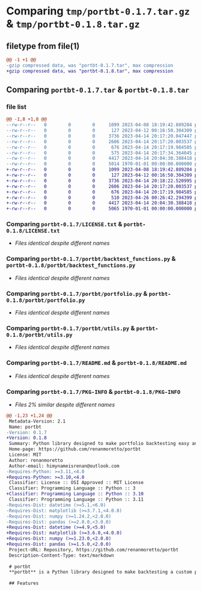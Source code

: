 # Comparing `tmp/portbt-0.1.7.tar.gz` & `tmp/portbt-0.1.8.tar.gz`

## filetype from file(1)

```diff
@@ -1 +1 @@
-gzip compressed data, was "portbt-0.1.7.tar", max compression
+gzip compressed data, was "portbt-0.1.8.tar", max compression
```

## Comparing `portbt-0.1.7.tar` & `portbt-0.1.8.tar`

### file list

```diff
@@ -1,8 +1,8 @@
--rw-r--r--   0        0        0     1099 2023-04-08 18:19:42.889204 portbt-0.1.7/LICENSE.txt
--rw-r--r--   0        0        0      127 2023-04-12 00:16:50.304309 portbt-0.1.7/portbt/__init__.py
--rw-r--r--   0        0        0     3736 2023-04-14 20:17:20.047447 portbt-0.1.7/portbt/backtest_functions.py
--rw-r--r--   0        0        0     2606 2023-04-14 20:17:20.003537 portbt-0.1.7/portbt/portfolio.py
--rw-r--r--   0        0        0      676 2023-04-14 20:17:19.984585 portbt-0.1.7/portbt/utils.py
--rw-r--r--   0        0        0      575 2023-04-14 20:17:34.364045 portbt-0.1.7/pyproject.toml
--rw-r--r--   0        0        0     4417 2023-04-14 20:04:30.388418 portbt-0.1.7/README.md
--rw-r--r--   0        0        0     5014 1970-01-01 00:00:00.000000 portbt-0.1.7/PKG-INFO
+-rw-r--r--   0        0        0     1099 2023-04-08 18:19:42.889204 portbt-0.1.8/LICENSE.txt
+-rw-r--r--   0        0        0      127 2023-04-12 00:16:50.304309 portbt-0.1.8/portbt/__init__.py
+-rw-r--r--   0        0        0     3736 2023-04-14 20:18:22.520995 portbt-0.1.8/portbt/backtest_functions.py
+-rw-r--r--   0        0        0     2606 2023-04-14 20:17:20.003537 portbt-0.1.8/portbt/portfolio.py
+-rw-r--r--   0        0        0      676 2023-04-14 20:17:19.984585 portbt-0.1.8/portbt/utils.py
+-rw-r--r--   0        0        0      510 2023-04-26 00:26:42.294399 portbt-0.1.8/pyproject.toml
+-rw-r--r--   0        0        0     4417 2023-04-14 20:04:30.388418 portbt-0.1.8/README.md
+-rw-r--r--   0        0        0     5065 1970-01-01 00:00:00.000000 portbt-0.1.8/PKG-INFO
```

### Comparing `portbt-0.1.7/LICENSE.txt` & `portbt-0.1.8/LICENSE.txt`

 * *Files identical despite different names*

### Comparing `portbt-0.1.7/portbt/backtest_functions.py` & `portbt-0.1.8/portbt/backtest_functions.py`

 * *Files identical despite different names*

### Comparing `portbt-0.1.7/portbt/portfolio.py` & `portbt-0.1.8/portbt/portfolio.py`

 * *Files identical despite different names*

### Comparing `portbt-0.1.7/portbt/utils.py` & `portbt-0.1.8/portbt/utils.py`

 * *Files identical despite different names*

### Comparing `portbt-0.1.7/README.md` & `portbt-0.1.8/README.md`

 * *Files identical despite different names*

### Comparing `portbt-0.1.7/PKG-INFO` & `portbt-0.1.8/PKG-INFO`

 * *Files 2% similar despite different names*

```diff
@@ -1,23 +1,24 @@
 Metadata-Version: 2.1
 Name: portbt
-Version: 0.1.7
+Version: 0.1.8
 Summary: Python library designed to make portfolio backtesting easy and intuitive
 Home-page: https://github.com/renanmoretto/portbt
 License: MIT
 Author: renanmoretto
 Author-email: himynameisrenan@outlook.com
-Requires-Python: >=3.11,<4.0
+Requires-Python: >=3.10,<4.0
 Classifier: License :: OSI Approved :: MIT License
 Classifier: Programming Language :: Python :: 3
+Classifier: Programming Language :: Python :: 3.10
 Classifier: Programming Language :: Python :: 3.11
-Requires-Dist: datetime (>=5.1,<6.0)
-Requires-Dist: matplotlib (>=3.7.1,<4.0.0)
-Requires-Dist: numpy (>=1.24.2,<2.0.0)
-Requires-Dist: pandas (>=2.0.0,<3.0.0)
+Requires-Dist: datetime (>=4.9,<5.0)
+Requires-Dist: matplotlib (>=3.6.0,<4.0.0)
+Requires-Dist: numpy (>=1.23.0,<2.0.0)
+Requires-Dist: pandas (>=1.5.0,<2.0.0)
 Project-URL: Repository, https://github.com/renanmoretto/portbt
 Description-Content-Type: text/markdown
 
 # portbt
 **portbt** is a Python library designed to make backtesting a custom portfolio of assets easy and intuitive. With PortBT, you can test a range of rebalancing strategies and asset allocations using just a few lines of code. 
 
 ## Features
```

